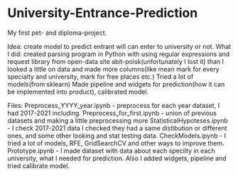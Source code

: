 # University-Entrance-Prediction
My first pet- and diploma-project.

Idea: create model to predict entrant will can enter to university or not.
What I did: created parsing program in Python with using regular expressions and request library from open-data site abit-poisk(unfortunately I lost it)
than I looked a little on data and made more columns(like mean mark for every specialty and university, mark for free places etc.)
Tried a lot of models(from sklearn)
Made pipeline and widgets for prediction(how it can be implemented into product), calibrated model.

Files:
Preprocess_YYYY_year.ipynb - preprocess for each year dataset, I had 2017-2021 including.
Preprocess_for_first.ipynb - union of previous datasets and making a little preprocessing more
StatisticalHypoteses.ipynb - I check 2017-2021 data I checked they had a same distibution or different ones, and some other looking and stat testing data.
CheckModels.ipynb - I tried a lot of models, RFE, GridSearchCV and other ways to improve them.
Prototype.ipynb - I made dataset with data about each specilty in each university, what I needed for prediction. Also I added widgets, pipeline and tried calibrate model.
